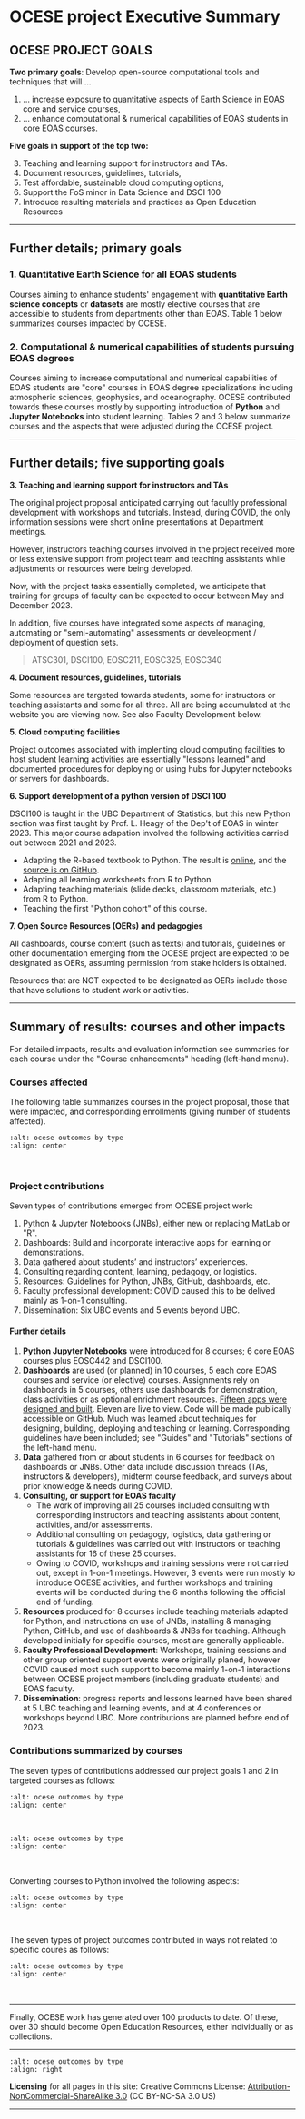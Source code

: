 # OCESE project Executive Summary

## OCESE PROJECT GOALS

**Two primary goals**: Develop open-source computational tools and techniques that will ...

1. ... increase exposure to quantitative aspects of Earth Science in EOAS core and service courses,
2. ... enhance computational & numerical capabilities of EOAS students in core EOAS courses.

**Five goals in support of the top two:**

3. Teaching and learning support for instructors and TAs.
4. Document resources, guidelines, tutorials,
5. Test affordable, sustainable cloud computing options,
6. Support the FoS minor in Data Science and DSCI 100
7. Introduce resulting materials and practices as Open Education Resources

---

## Further details; primary goals

### 1. Quantitative Earth Science for all EOAS students

Courses aiming to enhance students' engagement with **quantitative Earth science concepts** or **datasets** are mostly elective courses that are accessible to students from departments other than EOAS. Table 1 below summarizes courses impacted by OCESE.

### 2. Computational & numerical capabilities of students pursuing EOAS degrees

Courses aiming to increase computational and numerical capabilities of EOAS students are "core" courses in EOAS degree specializations including atmospheric sciences, geophysics, and oceanography. OCESE contributed towards these courses mostly by supporting introduction of **Python** and **Jupyter Notebooks** into student learning. Tables 2 and 3 below summarize courses and the aspects that were adjusted during the OCESE project.

---

## Further details; five supporting goals

**3. Teaching and learning support for instructors and TAs**

The original project proposal anticipated carrying out facultly professional development with workshops and tutorials. Instead, during COVID, the only information sessions were short online presentations at Department meetings.

However, instructors teaching courses involved in the project received more or less extensive support from project team and teaching assistants while adjustments or resources were being developed.

Now, with the project tasks essentially completed, we anticipate that training for groups of faculty can be expected to occur between May and December 2023.

In addition, five courses have integrated some aspects of managing, automating or "semi-automating" assessments or develeopment / deployment of question sets.

>ATSC301, DSCI100, EOSC211, EOSC325, EOSC340

**4. Document resources, guidelines, tutorials**

Some resources are targeted towards students, some for instructors or teaching assistants and some for all three. All are being accumulated at the website you are viewing now. See also Faculty Development below.

**5. Cloud computing facilities**

Project outcomes associated with implenting cloud computing facilities to host student learning activities are essentially "lessons learned" and documented procedures for deploying or using hubs for Jupyter notebooks or servers for dashboards.

**6. Support development of a python version of DSCI 100**

DSCI100 is taught in the UBC Department of Statistics, but this new Python section was first taught by Prof. L. Heagy of the Dep't of EOAS in winter 2023. This major course adapation involved the following activities carried out between 2021 and 2023.

* Adapting the R-based textbook to Python. The result is [online](https://python.datasciencebook.ca/intro.html), and the [source is on GitHub](https://github.com/UBC-DSCI/introduction-to-datascience-python).
* Adapting all learning worksheets from R to Python.
* Adapting teaching materials (slide decks, classroom materials, etc.) from R to Python.
* Teaching the first "Python cohort" of this course.

**7. Open Source Resources (OERs) and pedagogies**

All dashboards, course content (such as texts) and tutorials, guidelines or other documentation emerging from the OCESE project are expected to be designated as OERs, assuming permission from stake holders is obtained.

Resources that are NOT expected to be designated as OERs include those that have solutions to student work or activities.

---

## Summary of results: courses and other impacts

For detailed impacts, results and evaluation information see summaries for each course under the "Course enhancements" heading (left-hand menu).

### Courses affected

The following table summarizes courses in the project proposal, those that were impacted, and corresponding enrollments (giving number of students affected).

```{image} images/enrols.png
:alt: ocese outcomes by type
:align: center
```

<BR>

### Project contributions

Seven types of contributions emerged from OCESE project work:

1. Python & Jupyter Notebooks (JNBs), either new or replacing MatLab or "R".
2. Dashboards: Build and incorporate interactive apps for learning or demonstrations.
3. Data gathered about students’ and instructors’ experiences.
4. Consulting regarding content, learning, pedagogy, or logistics.
5. Resources: Guidelines for Python, JNBs, GitHub, dashboards, etc.
6. Faculty professional development: COVID caused this to be delived mainly as 1-on-1 consulting.
7. Dissemination: Six UBC events and 5 events beyond UBC.

#### Further details

1. **Python Jupyter Notebooks** were introduced for 8 courses; 6 core EOAS courses plus EOSC442 and DSCI100.
2. **Dashboards** are used (or planned) in 10 courses, 5 each core EOAS courses and service (or elective) courses. Assignments rely on dashboards in 5 courses, others use dashboards for demonstration, class activities or as optional enrichment resources. [Fifteen apps were designed and built](dashboards.md). Eleven are live to view. Code will be made publically accessible on GitHub. Much was learned about techniques for designing, building, deploying and teaching or learning. Corresponding guidelines have been included; see "Guides" and "Tutorials" sections of the left-hand menu.
3. **Data** gathered from or about students in 6 courses for feedback on dashboards or JNBs. Other data include discussion threads (TAs, instructors & developers), midterm course feedback, and surveys about prior knowledge & needs during COVID.
4. **Consulting, or support for EOAS faculty**
   * The work of improving all 25 courses included consulting with corresponding instructors and teaching assistants about content, activities, and/or assessments.
   * Additional consulting on pedagogy, logistics, data gathering or tutorials & guidelines was carried out with instructors or teaching assistants for 16 of these 25 courses.
   * Owing to COVID, workshops and training sessions were not carried out, except in 1-on-1 meetings. However, 3 events were run mostly to introduce OCESE activities, and further workshops and training events will be conducted during the 6 months following the official end of funding.
5. **Resources** produced for 8 courses include teaching materials adapted for Python, and instructions on use of JNBs, installing & managing Python, GitHub, and use of dashboards & JNBs for teaching. Although developed initially for specific courses, most are generally applicable.
6. **Faculty Professional Development**: Workshops, training sessions and other group oriented support events were originally planed, however COVID caused most such support to become mainly 1-on-1 interactions between OCESE project members (including graduate students) and EOAS faculty.
7. **Dissemination**: progress reports and lessons learned have been shared at 5 UBC teaching and learning events, and at 4 conferences or workshops beyond UBC. More contributions are planned before end of 2023.

### Contributions summarized by courses

The seven types of contributions addressed our project goals 1 and 2 in targeted courses as follows:

```{image} images/table-expose-to-qes.png
:alt: ocese outcomes by type
:align: center
```

<BR>

```{image} images/table-enhance-cns.png
:alt: ocese outcomes by type
:align: center
```

<BR>

Converting courses to Python involved the following aspects:

```{image} images/table-courseconversions.png
:alt: ocese outcomes by type
:align: center
```

<BR>

The seven types of project outcomes contributed in ways not related to specific coures as follows:

```{image} images/table-notcourses.png
:alt: ocese outcomes by type
:align: center
```

<BR>

---

Finally, OCESE work has generated over 100 products to date. Of these, over 30 should become Open Education Resources, either individually or as collections.

---

```{image} images/CC_BY-NC-SA-30.png
:alt: ocese outcomes by type
:align: right
```

**Licensing** for all pages in this site: Creative Commons License: [Attribution-NonCommercial-ShareAlike 3.0](https://creativecommons.org/licenses/by-nc-sa/3.0/us/) (CC BY-NC-SA 3.0 US)

---